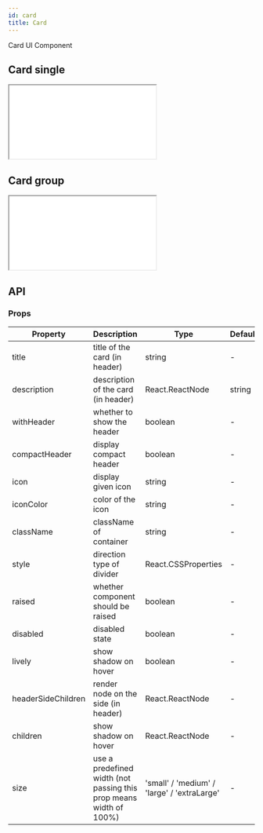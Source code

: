 ```yaml
---
id: card
title: Card
---
```


Card UI Component

## Card single

<iframe src="/storybook-static/iframe.html?id=components-card--single"></iframe>

## Card group

<iframe src="/storybook-static/iframe.html?id=components-card--group"></iframe>

## API

### Props

| Property           | Description                                                        | Type                                        | Default |
| ------------------ | ------------------------------------------------------------------ | ------------------------------------------- | ------- |
| title              | title of the card (in header)                                      | string                                      | -       |
| description        | description of the card (in header)                                | React.ReactNode                             | string  | - |
| withHeader         | whether to show the header                                         | boolean                                     | -       |
| compactHeader      | display compact header                                             | boolean                                     | -       |
| icon               | display given icon                                                 | string                                      | -       |
| iconColor          | color of the icon                                                  | string                                      | -       |
| className          | className of container                                             | string                                      | -       |
| style              | direction type of divider                                          | React.CSSProperties                         | -       |
| raised             | whether component should be raised                                 | boolean                                     | -       |
| disabled           | disabled state                                                     | boolean                                     | -       |
| lively             | show shadow on hover                                               | boolean                                     | -       |
| headerSideChildren | render node on the side (in header)                                | React.ReactNode                             | -       |
| children           | show shadow on hover                                               | React.ReactNode                             | -       |
| size               | use a predefined width (not passing this prop means width of 100%) | 'small' / 'medium' / 'large' / 'extraLarge' | -       |
